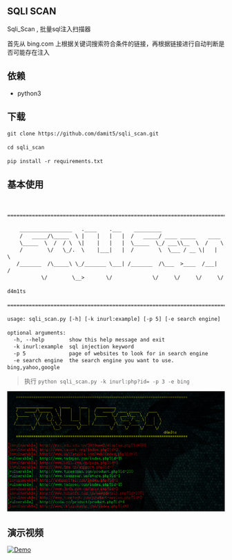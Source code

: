 ## SQLI SCAN

Sqli_Scan , 批量sql注入扫描器

首先从 bing.com 上根据关键词搜索符合条件的链接，再根据链接进行自动判断是否可能存在注入

## 依赖

- python3

## 下载
```
git clone https://github.com/damit5/sqli_scan.git

cd sqli_scan

pip install -r requirements.txt
```

## 基本使用

```

    ===============================================================================

    _________________   .____    .___    _________
    /   _____/\_____  \ |    |   |   |  /   _____/ ____ _____    ____
    \_____  \  /  / \  \|    |   |   |  \_____  \_/ ___\\__  \  /    \
    /        \/   \_/.  \    |___|   |  /        \  \___ / __ \|   |  \
   /_______  /\_____\ \_/_______ \___| /_______  /\___  >____  /___|  /
           \/        \__>       \/             \/     \/     \/     \/
                                                                        d4m1ts
    ===============================================================================

usage: sqli_scan.py [-h] [-k inurl:example] [-p 5] [-e search engine]

optional arguments:
  -h, --help        show this help message and exit
  -k inurl:example  sql injection keyword
  -p 5              page of websites to look for in search engine
  -e search engine  the search engine you want to use. bing,yahoo,google
```

> 执行 `python sqli_scan.py -k inurl:php?id= -p 3 -e bing`

![image](img/1.png)

## 演示视频
[![Demo](https://asciinema.org/a/171948.png)](https://asciinema.org/a/171948)
